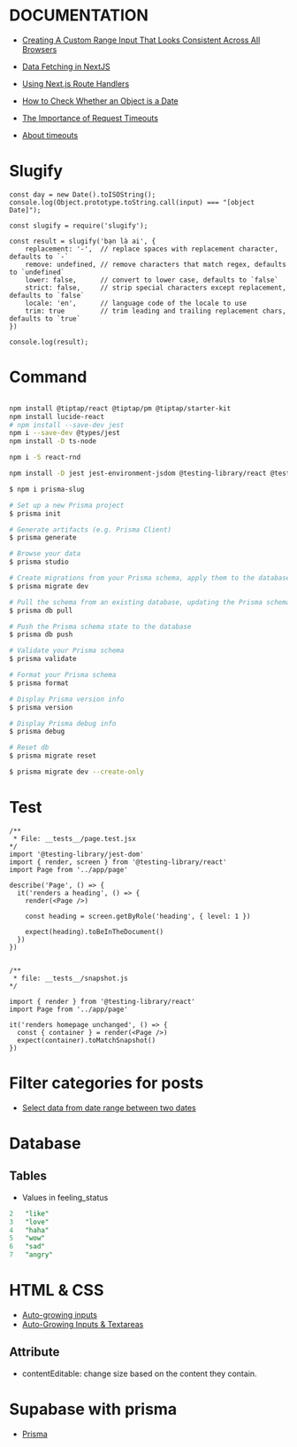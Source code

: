 # DOCUMENTATION
- [Creating A Custom Range Input That Looks Consistent Across All Browsers](https://www.smashingmagazine.com/2021/12/create-custom-range-input-consistent-browsers/)
- [Data Fetching in NextJS](https://dev.to/minhnc/data-fetching-in-nextjs-4ee6)
- [Using Next.js Route Handlers](https://blog.logrocket.com/using-next-js-route-handlers/)

- [How to Check Whether an Object is a Date](https://www.w3docs.com/snippets/javascript/how-to-check-whether-an-object-is-a-date.html)

- [The Importance of Request Timeouts](https://dev.to/bearer/the-importance-of-request-timeouts-l3n)
- [About timeouts](https://webhelp.esri.com/arcims/9.3/General/topics/stability_timeouts.htm#:~:text=Timeouts%20are%20an%20important%20aspect,if%20inappropriate%20requests%20are%20made.)

# Slugify
```tsx
const day = new Date().toISOString();
console.log(Object.prototype.toString.call(input) === "[object Date]");

const slugify = require('slugify');

const result = slugify('bạn là ai', {
    replacement: '-',  // replace spaces with replacement character, defaults to `-`
    remove: undefined, // remove characters that match regex, defaults to `undefined`
    lower: false,      // convert to lower case, defaults to `false`
    strict: false,     // strip special characters except replacement, defaults to `false`
    locale: 'en',      // language code of the locale to use
    trim: true         // trim leading and trailing replacement chars, defaults to `true`
})

console.log(result);

```

# Command
```bash

npm install @tiptap/react @tiptap/pm @tiptap/starter-kit
npm install lucide-react
# npm install --save-dev jest
npm i --save-dev @types/jest
npm install -D ts-node

npm i -S react-rnd

npm install -D jest jest-environment-jsdom @testing-library/react @testing-library/jest-dom

$ npm i prisma-slug

# Set up a new Prisma project
$ prisma init

# Generate artifacts (e.g. Prisma Client)
$ prisma generate

# Browse your data
$ prisma studio

# Create migrations from your Prisma schema, apply them to the database, generate artifacts (e.g. Prisma Client)
$ prisma migrate dev

# Pull the schema from an existing database, updating the Prisma schema
$ prisma db pull

# Push the Prisma schema state to the database
$ prisma db push

# Validate your Prisma schema
$ prisma validate

# Format your Prisma schema
$ prisma format

# Display Prisma version info
$ prisma version

# Display Prisma debug info
$ prisma debug

# Reset db
$ prisma migrate reset

$ prisma migrate dev --create-only
```

# Test

```tsx
/**
 * File: __tests__/page.test.jsx
*/
import '@testing-library/jest-dom'
import { render, screen } from '@testing-library/react'
import Page from '../app/page'
 
describe('Page', () => {
  it('renders a heading', () => {
    render(<Page />)
 
    const heading = screen.getByRole('heading', { level: 1 })
 
    expect(heading).toBeInTheDocument()
  })
})


/**
 * file: __tests__/snapshot.js
*/

import { render } from '@testing-library/react'
import Page from '../app/page'
 
it('renders homepage unchanged', () => {
  const { container } = render(<Page />)
  expect(container).toMatchSnapshot()
})
```

# Filter categories for posts
- [Select data from date range between two dates](https://stackoverflow.com/questions/14208958/select-data-from-date-range-between-two-dates)

# Database

## Tables
- Values in feeling_status
```sql
2	"like"
3	"love"
4	"haha"
5	"wow"
6	"sad"
7	"angry"
```

# HTML & CSS
- [Auto-growing inputs](https://remysharp.com/2020/03/06/auto-growing-inputs)
- [Auto-Growing Inputs & Textareas](https://css-tricks.com/auto-growing-inputs-textareas/)

## Attribute
- contentEditable: change size based on the content they contain.

# Supabase with prisma
- [Prisma](https://supabase.com/partners/integrations/prisma)